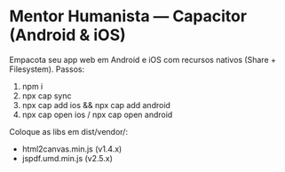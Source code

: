 # Mentor Humanista — Capacitor (Android & iOS)

Empacota seu app web em Android e iOS com recursos nativos (Share + Filesystem).
Passos:

1) npm i
2) npx cap sync
3) npx cap add ios && npx cap add android
4) npx cap open ios / npx cap open android

Coloque as libs em dist/vendor/:
- html2canvas.min.js (v1.4.x)
- jspdf.umd.min.js (v2.5.x)